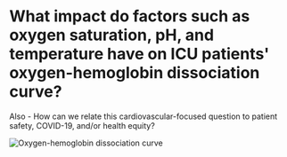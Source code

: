 # What impact do factors such as oxygen saturation, pH, and temperature have on ICU patients' oxygen-hemoglobin dissociation curve?

Also - How can we relate this cardiovascular-focused question to patient safety, COVID-19, and/or health equity?

![Oxygen-hemoglobin dissociation curve](https://www.google.com/search?q=oxygen-hemoglobin+dissociation+curve&tbm=isch&source=lnms&sa=X&ved=2ahUKEwj7jti4mcWAAxUnjIkEHetBDPoQ0pQJegQICRAB&biw=1512&bih=736&dpr=2#imgrc=9GCK1YcNZ_efTM)
